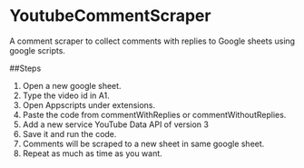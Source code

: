 # YoutubeCommentScraper
A comment scraper to collect comments with replies to Google sheets using google scripts.

##Steps
1. Open a new google sheet.
2. Type the video id in A1.
3. Open Appscripts under extensions.
4. Paste the code from commentWithReplies or commentWithoutReplies.
5. Add a new service YouTube Data API of version 3
6. Save it and run the code.
7. Comments will be scraped to a new sheet in same google sheet.
8. Repeat as much as time as you want.
